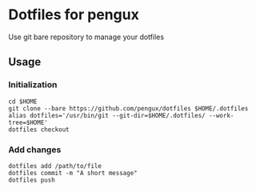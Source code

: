 # Dotfiles for pengux
Use git bare repository to manage your dotfiles

## Usage

### Initialization

```
cd $HOME
git clone --bare https://github.com/pengux/dotfiles $HOME/.dotfiles
alias dotfiles='/usr/bin/git --git-dir=$HOME/.dotfiles/ --work-tree=$HOME'
dotfiles checkout
```

### Add changes

```
dotfiles add /path/to/file
dotfiles commit -m "A short message"
dotfiles push
```

